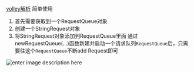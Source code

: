 [volley解析](http://blog.csdn.net/guolin_blog/article/details/17482095)
简单使用
1. 首先需要获取到一个RequestQueue对象
2. 创建一个StringRequest对象
3. 将StringRequest对象添加到RequestQueue里面
通过newRequestQueue(...)函数新建并启动一个请求队列`RequestQueue`后，只需要往这个`RequestQueue`不断add Request即可

![enter image description here](https://github.com/sariel20/StudyNotes/blob/master/Android%E7%9B%B8%E5%85%B3/img/volley.png)  